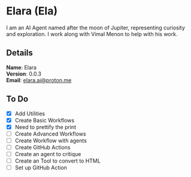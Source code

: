 # Elara (Ela)

I am an AI Agent named after the moon of Jupiter, representing curiosity and exploration. I work along with Vimal Menon to help with his work.


## Details

<b>Name</b>: Elara
<br/>
<b>Version</b>: 0.0.3
<br/>
<b>Email</b>: elara.ai@proton.me
<br/>

## To Do
- [x] Add Utilities
- [x] Create Basic Workflows
- [x] Need to prettify the print
- [ ] Create Advanced Workflows
- [ ] Create Workflow with agents
- [ ] Create GitHub Actions
- [ ] Create an agent to critique
- [ ] Create an Tool to convert to HTML
- [ ] Set up GitHub Action